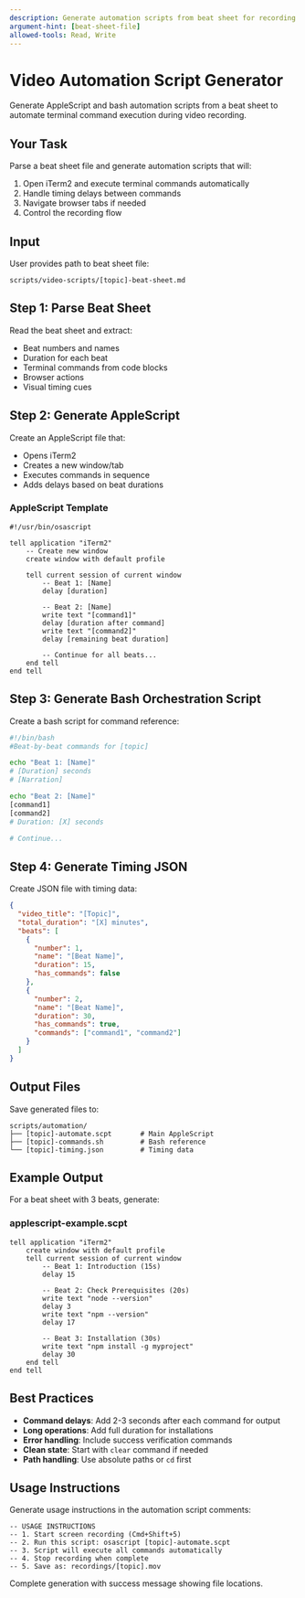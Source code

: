 ```yaml
---
description: Generate automation scripts from beat sheet for recording
argument-hint: [beat-sheet-file]
allowed-tools: Read, Write
---
```


# Video Automation Script Generator

Generate AppleScript and bash automation scripts from a beat sheet to automate terminal command execution during video recording.

## Your Task

Parse a beat sheet file and generate automation scripts that will:
1. Open iTerm2 and execute terminal commands automatically
2. Handle timing delays between commands
3. Navigate browser tabs if needed
4. Control the recording flow

## Input

User provides path to beat sheet file:
```
scripts/video-scripts/[topic]-beat-sheet.md
```

## Step 1: Parse Beat Sheet

Read the beat sheet and extract:
- Beat numbers and names
- Duration for each beat
- Terminal commands from code blocks
- Browser actions
- Visual timing cues

## Step 2: Generate AppleScript

Create an AppleScript file that:
- Opens iTerm2
- Creates a new window/tab
- Executes commands in sequence
- Adds delays based on beat durations

### AppleScript Template

```applescript
#!/usr/bin/osascript

tell application "iTerm2"
    -- Create new window
    create window with default profile

    tell current session of current window
        -- Beat 1: [Name]
        delay [duration]

        -- Beat 2: [Name]
        write text "[command1]"
        delay [duration after command]
        write text "[command2]"
        delay [remaining beat duration]

        -- Continue for all beats...
    end tell
end tell
```

## Step 3: Generate Bash Orchestration Script

Create a bash script for command reference:

```bash
#!/bin/bash
#Beat-by-beat commands for [topic]

echo "Beat 1: [Name]"
# [Duration] seconds
# [Narration]

echo "Beat 2: [Name]"
[command1]
[command2]
# Duration: [X] seconds

# Continue...
```

## Step 4: Generate Timing JSON

Create JSON file with timing data:

```json
{
  "video_title": "[Topic]",
  "total_duration": "[X] minutes",
  "beats": [
    {
      "number": 1,
      "name": "[Beat Name]",
      "duration": 15,
      "has_commands": false
    },
    {
      "number": 2,
      "name": "[Beat Name]",
      "duration": 30,
      "has_commands": true,
      "commands": ["command1", "command2"]
    }
  ]
}
```

## Output Files

Save generated files to:
```
scripts/automation/
├── [topic]-automate.scpt       # Main AppleScript
├── [topic]-commands.sh         # Bash reference
└── [topic]-timing.json         # Timing data
```

## Example Output

For a beat sheet with 3 beats, generate:

### applescript-example.scpt
```applescript
tell application "iTerm2"
    create window with default profile
    tell current session of current window
        -- Beat 1: Introduction (15s)
        delay 15

        -- Beat 2: Check Prerequisites (20s)
        write text "node --version"
        delay 3
        write text "npm --version"
        delay 17

        -- Beat 3: Installation (30s)
        write text "npm install -g myproject"
        delay 30
    end tell
end tell
```

## Best Practices

- **Command delays**: Add 2-3 seconds after each command for output
- **Long operations**: Add full duration for installations
- **Error handling**: Include success verification commands
- **Clean state**: Start with `clear` command if needed
- **Path handling**: Use absolute paths or `cd` first

## Usage Instructions

Generate usage instructions in the automation script comments:

```applescript
-- USAGE INSTRUCTIONS
-- 1. Start screen recording (Cmd+Shift+5)
-- 2. Run this script: osascript [topic]-automate.scpt
-- 3. Script will execute all commands automatically
-- 4. Stop recording when complete
-- 5. Save as: recordings/[topic].mov
```

Complete generation with success message showing file locations.
